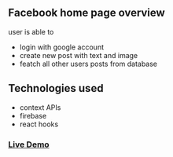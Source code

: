 ## Facebook home page overview
  user is able to 
  - login with google account 
  - create new post with text and image 
  - featch all other users posts from database 

## Technologies used
  - context APIs
  - firebase 
  - react hooks

### [Live Demo](https://tokaabdulhamied.github.io/fb-home-clone/)


